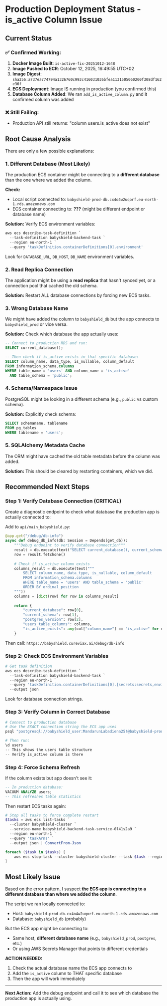 # Production Deployment Status - is_active Column Issue

## Current Status

### ✅ Confirmed Working:
1. **Docker Image Built**: `is-active-fix-20251012-1648`
2. **Image Pushed to ECR**: October 12, 2025, 16:49:55 UTC+02
3. **Image Digest**: `sha256:a737ea774794a1326760c993c416031036bfea1131505060200f308df162e36f`
4. **ECS Deployment**: Image IS running in production (you confirmed this)
5. **Database Column Added**: We ran `add_is_active_column.py` and it confirmed column was added

### ❌ Still Failing:
- Production API still returns: "column users.is_active does not exist"

## Root Cause Analysis

There are only a few possible explanations:

### 1. **Different Database** (Most Likely)
The production ECS container might be connecting to a **different database** than the one where we added the column.

**Check:**
- Local script connected to: `babyshield-prod-db.cx4o4w2uqorf.eu-north-1.rds.amazonaws.com`
- ECS container connecting to: **???** (might be different endpoint or database name)

**Solution:** Verify ECS environment variables:
```powershell
aws ecs describe-task-definition `
  --task-definition babyshield-backend-task `
  --region eu-north-1 `
  --query 'taskDefinition.containerDefinitions[0].environment'
```

Look for `DATABASE_URL`, `DB_HOST`, `DB_NAME` environment variables.

### 2. **Read Replica Connection**
The application might be using a **read replica** that hasn't synced yet, or a connection pool that cached the old schema.

**Solution:** Restart ALL database connections by forcing new ECS tasks.

### 3. **Wrong Database Name**
We might have added the column to `babyshield_db` but the app connects to `babyshield_prod` or vice versa.

**Solution:** Check which database the app actually uses:
```sql
-- Connect to production RDS and run:
SELECT current_database();

-- Then check if is_active exists in that specific database:
SELECT column_name, data_type, is_nullable, column_default 
FROM information_schema.columns 
WHERE table_name = 'users' AND column_name = 'is_active' 
  AND table_schema = 'public';
```

### 4. **Schema/Namespace Issue**
PostgreSQL might be looking in a different schema (e.g., `public` vs custom schema).

**Solution:** Explicitly check schema:
```sql
SELECT schemaname, tablename 
FROM pg_tables 
WHERE tablename = 'users';
```

### 5. **SQLAlchemy Metadata Cache**
The ORM might have cached the old table metadata before the column was added.

**Solution:** This should be cleared by restarting containers, which we did.

## Recommended Next Steps

### Step 1: Verify Database Connection (CRITICAL)

Create a diagnostic endpoint to check what database the production app is actually connected to:

Add to `api/main_babyshield.py`:
```python
@app.get("/debug/db-info")
async def debug_db_info(db: Session = Depends(get_db)):
    """Debug endpoint to verify database connection"""
    result = db.execute(text("SELECT current_database(), current_schema(), version()"))
    row = result.fetchone()
    
    # Check if is_active column exists
    columns_result = db.execute(text("""
        SELECT column_name, data_type, is_nullable, column_default 
        FROM information_schema.columns 
        WHERE table_name = 'users' AND table_schema = 'public'
        ORDER BY ordinal_position
    """))
    columns = [dict(row) for row in columns_result]
    
    return {
        "current_database": row[0],
        "current_schema": row[1],
        "postgres_version": row[2],
        "users_table_columns": columns,
        "is_active_exists": any(col["column_name"] == "is_active" for col in columns)
    }
```

Then call: `https://babyshield.cureviax.ai/debug/db-info`

### Step 2: Check ECS Environment Variables

```powershell
# Get task definition
aws ecs describe-task-definition `
  --task-definition babyshield-backend-task `
  --region eu-north-1 `
  --query 'taskDefinition.containerDefinitions[0].{secrets:secrets,environment:environment}' `
  --output json
```

Look for database connection strings.

### Step 3: Verify Column in Correct Database

```powershell
# Connect to production database
# Use the EXACT connection string the ECS app uses
psql "postgresql://babyshield_user:MandarunLabadiena25!@babyshield-prod-db.cx4o4w2uqorf.eu-north-1.rds.amazonaws.com:5432/babyshield_db"

# Then run:
\d users
-- This shows the users table structure
-- Verify is_active column is there
```

### Step 4: Force Schema Refresh

If the column exists but app doesn't see it:

```sql
-- In production database:
VACUUM ANALYZE users;
-- This refreshes table statistics
```

Then restart ECS tasks again:
```powershell
# Stop all tasks to force complete restart
$tasks = aws ecs list-tasks `
  --cluster babyshield-cluster `
  --service-name babyshield-backend-task-service-0l41s2a9 `
  --region eu-north-1 `
  --query 'taskArns' `
  --output json | ConvertFrom-Json

foreach ($task in $tasks) {
    aws ecs stop-task --cluster babyshield-cluster --task $task --region eu-north-1
}
```

## Most Likely Issue

Based on the error pattern, I suspect **the ECS app is connecting to a different database than where we added the column**.

The script we ran locally connected to:
- Host: `babyshield-prod-db.cx4o4w2uqorf.eu-north-1.rds.amazonaws.com`
- Database: `babyshield_db` (probably)

But the ECS app might be connecting to:
- Same host, **different database name** (e.g., `babyshield_prod`, `postgres`, etc.)
- Or using AWS Secrets Manager that points to different credentials

**ACTION NEEDED:**
1. Check the actual database name the ECS app connects to
2. Add the `is_active` column to THAT specific database
3. Then the app will work immediately

---

**Next Action:** Add the debug endpoint and call it to see which database the production app is actually using.
